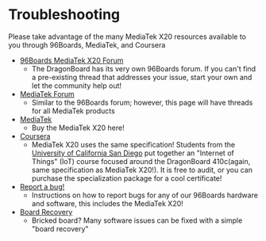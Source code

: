 # Troubleshooting

Please take advantage of the many MediaTek X20 resources available to you through 96Boards, MediaTek, and Coursera

- [96Boards MediaTek X20 Forum]()
   - The DragonBoard has its very own 96Boards forum. If you can't find a pre-existing thread that addresses your issue, start your own and let the community help out!
- [MediaTek Forum]()
   - Similar to the 96Boards forum; however, this page will have threads for all MediaTek products
- [MediaTek](http://mediatek.com/en/news-events/mediatek-news/mediatek-launches-helio-x20-development-board-for-advanced-product-creation-across-markets/)
   - Buy the MediaTek X20 here! 
- [Coursera](https://www.coursera.org/specializations/internet-of-things)
   - MediaTek X20 uses the same specification! Students from the [University of California San Diego](https://ucsd.edu/) put together an "Internet of Things" (IoT) course focused around the DragonBoard 410c(again, same specification as MediaTek X20!). It is free to audit, or you can purchase the specialization package for a cool certificate!
- [Report a bug!](../../../Report_a_bug.md)
   - Instructions on how to report bugs for any of our 96Boards hardware and software, this includes the MediaTek X20!
- [Board Recovery](../Installation/BoardRecovery.md)
   - Bricked board? Many software issues can be fixed with a simple "board recovery"

